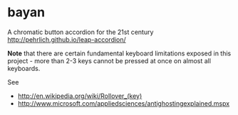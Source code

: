 bayan
=====

A chromatic button accordion for the 21st century
http://pehrlich.github.io/leap-accordion/


**Note** that there are certain fundamental keyboard limitations exposed in this project - more than 2-3 keys cannot
be pressed at once on almost all keyboards.

See

 - http://en.wikipedia.org/wiki/Rollover_(key)
 - http://www.microsoft.com/appliedsciences/antighostingexplained.mspx